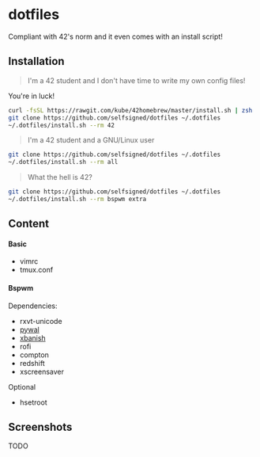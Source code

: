 # dotfiles
Compliant with 42's norm and it even comes with an install script!

## Installation
>I'm a 42 student and I don't have time to write my own config files!

You're in luck!
```sh
curl -fsSL https://rawgit.com/kube/42homebrew/master/install.sh | zsh
git clone https://github.com/selfsigned/dotfiles ~/.dotfiles
~/.dotfiles/install.sh --rm 42
```

>I'm a 42 student and a GNU/Linux user
```sh
git clone https://github.com/selfsigned/dotfiles ~/.dotfiles
~/.dotfiles/install.sh --rm all
```

>What the hell is 42?
```sh
git clone https://github.com/selfsigned/dotfiles ~/.dotfiles
~/.dotfiles/install.sh --rm bspwm extra
```

## Content
#### Basic
- vimrc
- tmux.conf
#### Bspwm
Dependencies:
- rxvt-unicode
- [pywal](https://github.com/dylanaraps/pywal)
- [xbanish](https://github.com/jcs/xbanish)
- rofi
- compton
- redshift
- xscreensaver

Optional
- hsetroot

## Screenshots
TODO
